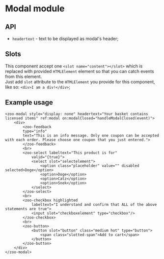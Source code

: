 # Modal module

## API
- `headertext` - text to be displayed as modal's header;

## Slots
This component accept one `<slot name="content"></slot>` which is replaced with provided `HTMLElement` element so that you can catch events from this element.       
Just add `slot` attribute to the `HTMLElement` you provide for this component, like so: `<div>I am a div!</div>`;

## Example usage 
```
<zoo-modal style="display: none" headertext="Your basket contains licensed items" ref:modal on:modalClosed="handleModalClosed(event)">
	<div>
		<zoo-feedback 
		type="info" 
		text="This is an info message. Only one coupon can be accepted with each order. Please choose one coupon that you just entered.">
		</zoo-feedback>
		<br>
		<zoo-select labeltext="This product is for" 
			valid="{true}">
			<select slot="selectelement">
				<option class="placeholder" value="" disabled selected>Doge</option>
				<option>Doge</option>
				<option>Catz</option>
				<option>Snek</option>
			</select>
		</zoo-select>
		<br>
		<zoo-checkbox highlighted
			labeltext="I understand and confirm that ALL of the above statements are true">
			<input slot="checkboxelement" type="checkbox"/>
		</zoo-checkbox>
		<br>
		<zoo-button>
			<button slot="button" class="medium hot" type="button">
				<span class="slotted-span">Add to cart</span>
			</button>
		</zoo-button>
	</div>
</zoo-modal>
```